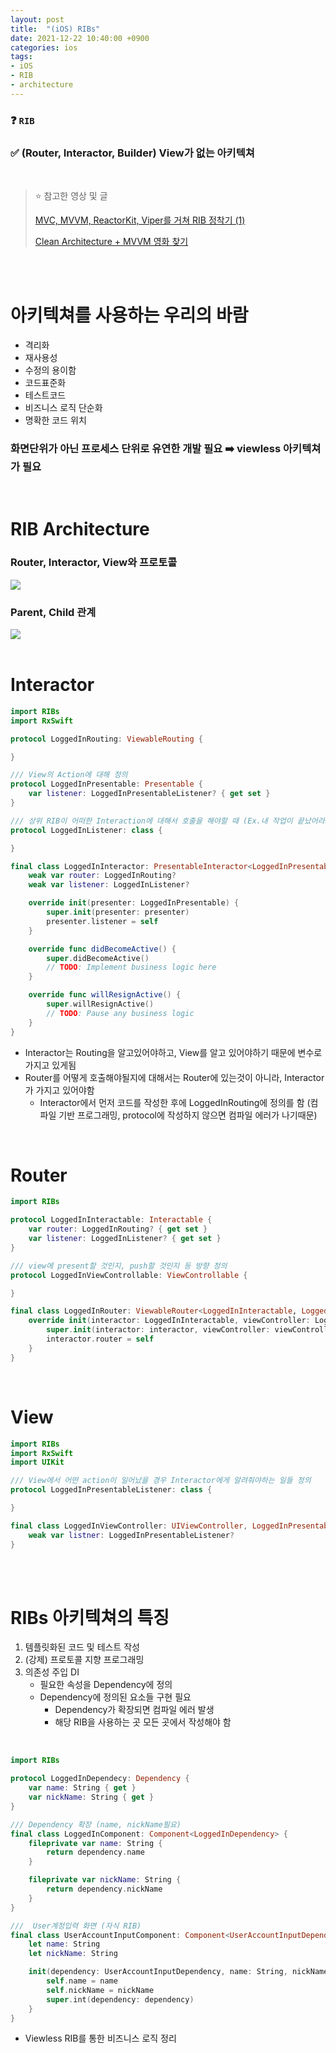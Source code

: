 ```yaml
---
layout: post
title:  "(iOS) RIBs"
date: 2021-12-22 10:40:00 +0900
categories: ios
tags:
- iOS
- RIB
- architecture
---
```


### ❓ `RIB`

### ✅  (Router, Interactor, Builder) View가 없는 아키텍쳐

<br>

> ⭐️ 참고한 영상 및 글
>
> [MVC, MVVM, ReactorKit, Viper를 거쳐 RIB 정착기 (1)](https://www.youtube.com/watch?v=3XS6xLzKRjc)
>
> [Clean Architecture + MVVM 영화 찾기](https://ios-development.tistory.com/555)

<br>
<br>

# 아키텍쳐를 사용하는 우리의 바람
* 격리화
* 재사용성
* 수정의 용이함
* 코드표준화
* 테스트코드
* 비즈니스 로직 단순화
* 명확한 코드 위치


### 화면단위가 아닌 프로세스 단위로 유연한 개발 필요 ➡️ viewless 아키텍쳐가 필요

<br>

# RIB Architecture
### Router, Interactor, View와 프로토콜

<img src="/assets/image/RIBs_diagram.png" style="zoom: 100%;"/>

### Parent, Child 관계

<img src="/assets/image/RIBs_parent_child.png" style="zoom: 100%;"/>

<br>
<br>

# Interactor

```swift
import RIBs
import RxSwift

protocol LoggedInRouting: ViewableRouting {

}

/// View의 Action에 대해 정의
protocol LoggedInPresentable: Presentable {
    var listener: LoggedInPresentableListener? { get set }
}

/// 상위 RIB이 어떠한 Interaction에 대해서 호출을 해야할 때 (Ex.내 작업이 끝났어라고 알려줄 때)
protocol LoggedInListener: class {

}

final class LoggedInInteractor: PresentableInteractor<LoggedInPresentable>, LoggedInInteractable, LoggedInPresentableListener {
    weak var router: LoggedInRouting?
    weak var listener: LoggedInListener?

    override init(presenter: LoggedInPresentable) {
        super.init(presenter: presenter)
        presenter.listener = self
    }

    override func didBecomeActive() {
        super.didBecomeActive()
        // TODO: Implement business logic here
    }

    override func willResignActive() {
        super.willResignActive()
        // TODO: Pause any business logic
    }
}
```
* Interactor는 Routing을 알고있어야하고, View를 알고 있어야하기 때문에 변수로 가지고 있게됨
* Router를 어떻게 호출해야될지에 대해서는 Router에 있는것이 아니라, Interactor가 가지고 있어야함
    * Interactor에서 먼저 코드를 작성한 후에 LoggedInRouting에 정의를 함 (컴파일 기반 프로그래밍, protocol에 작성하지 않으면 컴파일 에러가 나기때문)

<br>

# Router

```swift
import RIBs

protocol LoggedInInteractable: Interactable {
    var router: LoggedInRouting? { get set }
    var listener: LoggedInListener? { get set }
}

/// view에 present할 것인지, push할 것인지 등 방향 정의
protocol LoggedInViewControllable: ViewControllable {

}

final class LoggedInRouter: ViewableRouter<LoggedInInteractable, LoggedInViewControllable>, LoggedInRouting {
    override init(interactor: LoggedInInteractable, viewController: LoggedInViewControllable) {
        super.init(interactor: interactor, viewController: viewController)
        interactor.router = self
    }
}

```

<br>

# View

```swift
import RIBs
import RxSwift
import UIKit

/// View에서 어떤 action이 일어났을 경우 Interactor에게 알려줘야하는 일들 정의
protocol LoggedInPresentableListener: class {

}

final class LoggedInViewController: UIViewController, LoggedInPresentable, LoggedInViewControllable {
    weak var listner: LoggedInPresentableListener?
}
```
<br>
<br>

# RIBs 아키텍쳐의 특징
1. 템플릿화된 코드 및 테스트 작성
2. (강제) 프로토콜 지향 프로그래밍
3. 의존성 주입 DI
    * 필요한 속성을 Dependency에 정의
    * Dependency에 정의된 요소들 구현 필요
        * Dependency가 확장되면 컴파일 에러 발생
        * 해당 RIB을 사용하는 곳 모든 곳에서 작성해야 함

<br>

```swift
import RIBs

protocol LoggedInDependecy: Dependency {
    var name: String { get }
    var nickName: String { get }
}

/// Dependency 확장 (name, nickName필요)
final class LoggedInComponent: Component<LoggedInDependency> {
    fileprivate var name: String {
        return dependency.name
    }

    fileprivate var nickName: String {
        return dependency.nickName
    }
}

///  User계정입력 화면 (자식 RIB)
final class UserAccountInputComponent: Component<UserAccountInputDependency>, LoggedInDependency {
    let name: String
    let nickName: String

    init(dependency: UserAccountInputDependency, name: String, nickName: String) {
        self.name = name
        self.nickName = nickName
        super.int(dependency: dependency)
    }
}
```
* Viewless RIB를 통한 비즈니스 로직 정리

